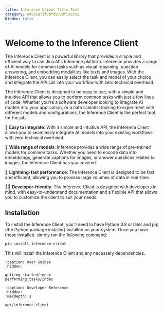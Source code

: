 ```yaml
---
title: Inference Client Title Test
category: 645b1e71f6dfd506df5acc01
hidden: false
---
```


# Welcome to the Inference Client

The Inference Client is a powerful library that provides a simple and efficient way to use Jina AI's Inference platform. 
Inference provides a range of AI models for common tasks such as visual reasoning, question answering, and embedding modalities like texts and images. 
With the Inference Client, you can easily select the task and model of your choice and integrate the API call into your workflow with zero technical overhead.

The Inference Client is designed to be easy to use, with a simple and intuitive API that allows you to perform common tasks with just a few lines of code. 
Whether you're a software developer looking to integrate AI models into your application, or a data scientist looking to experiment with different models and configurations, the Inference Client is the perfect tool for the job.
    
🤝 **Easy to integrate**: With a simple and intuitive API, the Inference Client allows you to seamlessly integrate AI models into your existing workflows with zero technical overhead.

🌟 **Wide range of models**: Inference provides a wide range of pre-trained models for common tasks. 
Whether you need to encode data into embeddings, generate captions for images, or answer questions related to images, the Inference Client has you covered.

💨 **Lightning-fast performance**: The Inference Client is designed to be fast and efficient, allowing you to process large volumes of data in real-time.

👨‍💻 **Developer-friendly**: The Inference Client is designed with developers in mind, with easy-to-understand documentation and a flexible API that allows you to customize the client to suit your needs.


## Installation

To install the Inference Client, you'll need to have Python 3.8 or later and pip (the Python package installer) installed on your system. 
Once you have those installed, simply run the following command:

```bash
pip install inference-client
```

This will install the Inference Client and any necessary dependencies.


```{toctree}
:caption: User Guides
:hidden:

getting_started/index
performing_tasks/index
```

```{toctree}
:caption: Developer Reference
:hidden:
:maxdepth: 1

api/inference_client
```

[//]: # (---)

[//]: # ()
[//]: # ({ref}`genindex` | {ref}`modindex`)

